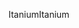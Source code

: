 <span data-ttu-id="f43bb-101">Itanium</span><span class="sxs-lookup"><span data-stu-id="f43bb-101">Itanium</span></span>